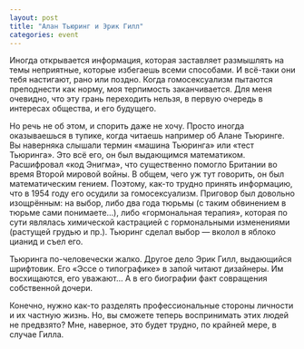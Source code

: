 ```yaml
---
layout: post
title: "Алан Тьюринг и Эрик Гилл"
categories: event
---
```

Иногда открывается информация, которая заставляет размышлять на темы неприятные, которые избегаешь всеми способами. И всё-таки они тебя настигают, рано или поздно. Когда гомосексуализм пытаются преподнести как норму, моя терпимость заканчивается. Для меня очевидно, что эту грань переходить нельзя, в первую очередь в интересах общества, и его будущего.

Но речь не об этом, и спорить даже не хочу. Просто иногда оказываешься в тупике, когда читаешь например об Алане Тьюринге. Вы наверняка слышали термин «машина Тьюринга» или «тест Тьюринга». Это всё его, он был выдающимся математиком. Расшифровал «код Энигма», что существенно помогло Британии во время Второй мировой войны. В общем, чего уж тут говорить, он был математическим гением. Поэтому, как-то трудно принять информацию, что в 1954 году его осудили за гомосексуализм. Приговор был довольно изощрённым: на выбор, либо два года тюрьмы (с таким обвинением в тюрьме сами понимаете…), либо «гормональная терапия», которая по сути являлась химической кастрацией с гормональными изменениями (растущей грудью и пр.). Тьюринг сделал выбор — вколол в яблоко цианид и съел его.

Тьюринга по-человечески жалко. Другое дело Эрик Гилл, выдающийся шрифтовик. Его «Эссе о типографике» в запой читают дизайнеры. Им восхищаются, его уважают… А в его биографии факт совращения собственной дочери.

Конечно, нужно как-то разделять профессиональные стороны личности и их частную жизнь. Но, вы сможете теперь воспринимать этих людей не предвзято? Мне, наверное, это будет трудно, по крайней мере, в случае Гилла.